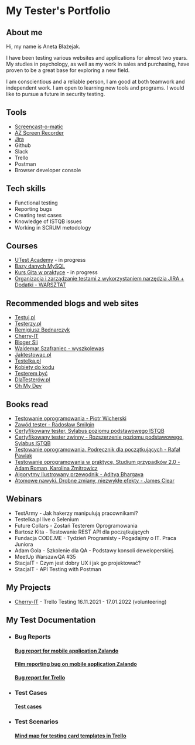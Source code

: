 # My Tester's Portfolio

## About me

Hi, my name is Aneta Błażejak. 

I have been testing various websites and applications for almost two years. My studies in psychology, as well as my work in sales and purchasing, have proven to be a great base for exploring a new field.

I am conscientious and a reliable person, I am good at both teamwork and independent work. I am open to learning new tools and programs. 
I would like to pursue a future in security testing.


## Tools

* [Screencast-o-matic](https://screencast-o-matic.com/)
* [AZ Screen Recorder](https://www.dobreprogramy.pl/az-screen-recorder-no-root,program,android,6628599101097601)
* [Jira](https://www.atlassian.com/pl/software/jira)
* Github
* Slack
* Trello
* Postman
* Browser developer console

## Tech skills

* Functional testing
* Reporting bugs
* Creating test cases
* Knowledge of ISTQB issues
* Working in SCRUM metodology

## Courses

* [UTest Academy](https://www.utest.com/academy) - in progress
* [Bazy danych MySQL](https://miroslawzelent.pl/kurs-mysql/)
* [Kurs Gita w praktyce](https://www.youtube.com/watch?v=tvHVafvw16Y&t=375s) - in progress
* [Organizacja i zarządzanie testami z wykorzystaniem narzędzia JIRA + Dodatki - WARSZTAT](https://stacja.it/)

## Recommended blogs and web sites

* [Testuj.pl](https://testuj.pl/blog/)
* [Testerzy.pl](https://testerzy.pl/)
* [Remigiusz Bednarczyk](https://remigiuszbednarczyk.pl/)
* [Cherry-IT](http://cherry-it.pl/)
* [Bloger Sii](https://sii.pl/blog/)
* [Waldemar Szafraniec - wyszkolewas](https://www.wyszkolewas.com.pl/blog/)
* [Jaktestowac.pl](https://jaktestowac.pl/blog/)
* [Testelka.pl](https://testelka.pl/blog/)
* [Kobiety do kodu](https://kobietydokodu.pl/)
* [Testerem być](https://testerembyc.pl/)
* [DlaTesterów.pl](https://www.dlatesterow.pl/)
* [Oh My Dev](https://ohmydev.pl/)

## Books read

* [Testowanie oprogramowania - Piotr Wicherski](https://pwicherski.gitbook.io/testowanie-oprogramowania/)
* [Zawód tester - Radosław Smilgin](https://lubimyczytac.pl/ksiazka/291227/zawod-tester)
* [Certyfikowany tester, Sylabus poziomu podstawowego ISTQB](https://sjsi.org/ist-qb/do-pobrania/)
* [Certyfikowany tester zwinny - Rozszerzenie poziomu podstawowego, Sylabus ISTQB](https://sjsi.org/ist-qb/do-pobrania/)
* [Testowanie oprogramowania. Podręcznik dla początkujących - Rafał Pawlak](https://helion.pl/ksiazki/testowanie-oprogramowania-podrecznik-dla-poczatkujacych-rafal-pawlak,szteop.htm#format/d)
* [Testowanie oprogramowania w praktyce, Studium przypadków 2.0 - Adam Roman, Karolina Zmitrowicz](https://lubimyczytac.pl/ksiazka/4928223/testowanie-oprogramowania-w-praktyce-studium-przypadkow-2-0)
* [Algorytmy Ilustrowany przewodnik - Aditya Bhargava](https://lubimyczytac.pl/ksiazka/4819674/algorytmy-ilustrowany-przewodnik)
* [Atomowe nawyki. Drobne zmiany, niezwykłe efekty - James Clear](https://lubimyczytac.pl/ksiazka/4898707/atomowe-nawyki-drobne-zmiany-niezwykle-efekty)

## Webinars

* TestArmy - Jak hakerzy manipulują pracownikami?
* Testelka.pl live o Selenium
* Future Collars - Zostań Testerem Oprogramowania
* Bartosz Kita - Testowanie REST API dla początkujących
* Fundacja CODE.ME - Tydzień Programisty - Pogadajmy o IT. Praca Juniora
* Adam Gola - Szkolenie dla QA - Podstawy konsoli deweloperskiej.
* MeetUp WarszawQA #35
* StacjaIT - Czym jest dobry UX i jak go projektować?
* StacjaIT - API Testing with Postman

## My Projects

* [Cherry-IT](http://cherry-it.pl/) - Trello Testing 16.11.2021 - 17.01.2022 (volunteering)

## My Test Documentation

* ### Bug Reports
  #### [Bug report for mobile application Zalando](https://docs.google.com/document/d/1UBKAzUuzPdPOEK8oQfsfzF70FG11VKTZ0uQaSTxKSkY/edit?usp=sharing)
  #### [Film reporting bug on mobile application Zalando](https://mega.nz/file/TGpTRCyK#FkLlhvbt-ZKX0yLR2nLW0CSShr4hLvSihJ3EUWQBNGI)
  #### [Bug report for Trello](https://docs.google.com/document/d/1H3OyAMTxTqqd1qJMWVXC2l3OMct9HG_fvzqT1VyllpA/edit)
 
* ### Test Cases
  #### [Test cases](https://docs.google.com/document/d/1Bn1sPFTsigDxPQ0Scg9NmeJmvQ42S2KHa45eo58wmZg/edit)

* ### Test Scenarios
  #### [Mind map for testing card templates in Trello](https://drive.google.com/file/d/1Cf09L8nmZQDR804ZTTA2OL1vFIHAPWQH/view?usp=sharing)
  
 
